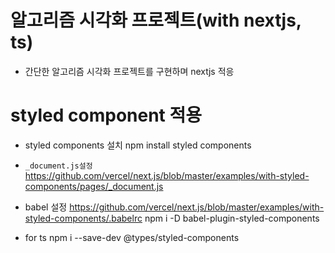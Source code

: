# 알고리즘 시각화 프로젝트(with nextjs, ts)

- 간단한 알고리즘 시각화 프로젝트를 구현하며 nextjs 적응

# styled component 적용

- styled components 설치
  npm install styled components

- `_document.js설정`
  https://github.com/vercel/next.js/blob/master/examples/with-styled-components/pages/_document.js

- babel 설정
  https://github.com/vercel/next.js/blob/master/examples/with-styled-components/.babelrc
  npm i -D babel-plugin-styled-components

- for ts
  npm i --save-dev @types/styled-components
